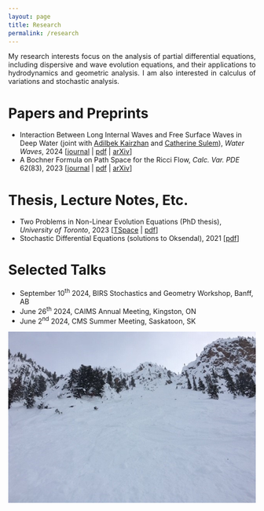```yaml
---
layout: page
title: Research
permalink: /research
---
```


<div style="text-align: justify;">
My research interests focus on the analysis of partial differential equations, including dispersive and wave evolution equations, and their applications to hydrodynamics and geometric analysis. I am also interested in calculus of variations and stochastic analysis.
</div>

Papers and Preprints
======

  - Interaction Between Long Internal Waves and Free Surface Waves in Deep Water (joint with [Adilbek Kairzhan](https://sites.google.com/view/akairzhan) and [Catherine Sulem](https://www.math.toronto.edu/sulem/)), _Water Waves_, 2024 \[[journal](https://doi.org/10.1007/s42286-024-00102-5) \| [pdf](/assets/2407.21396v1.pdf) \| [arXiv](https://arxiv.org/abs/2407.21396)\]
  - A Bochner Formula on Path Space for the Ricci Flow, _Calc. Var. PDE_ 62(83), 2023 \[[journal](https://doi.org/10.1007/s00526-022-02420-3) \| [pdf](/assets/1909.04193.pdf) \| [arXiv](https://arxiv.org/abs/1909.04193)\]

Thesis, Lecture Notes, Etc.
======

  - Two Problems in Non-Linear Evolution Equations (PhD thesis), _University of Toronto_, 2023 \[[TSpace](https://hdl.handle.net/1807/129956) \| [pdf](/assets/Kennedy_Christopher_Pearce_Andrew_202311_PhD_thesis.pdf)\]
  - Stochastic Differential Equations (solutions to Oksendal), 2021 \[[pdf](/assets/Solutions_to_Oksendal.pdf)\]

Selected Talks
======

  - September 10<sup>th</sup> 2024, BIRS Stochastics and Geometry Workshop, Banff, AB
  - June 26<sup>th</sup> 2024, CAIMS Annual Meeting, Kingston, ON
  - June 2<sup>nd</sup> 2024, CMS Summer Meeting, Saskatoon, SK

![](assets/img/KHMR_Terminator.jpg)
